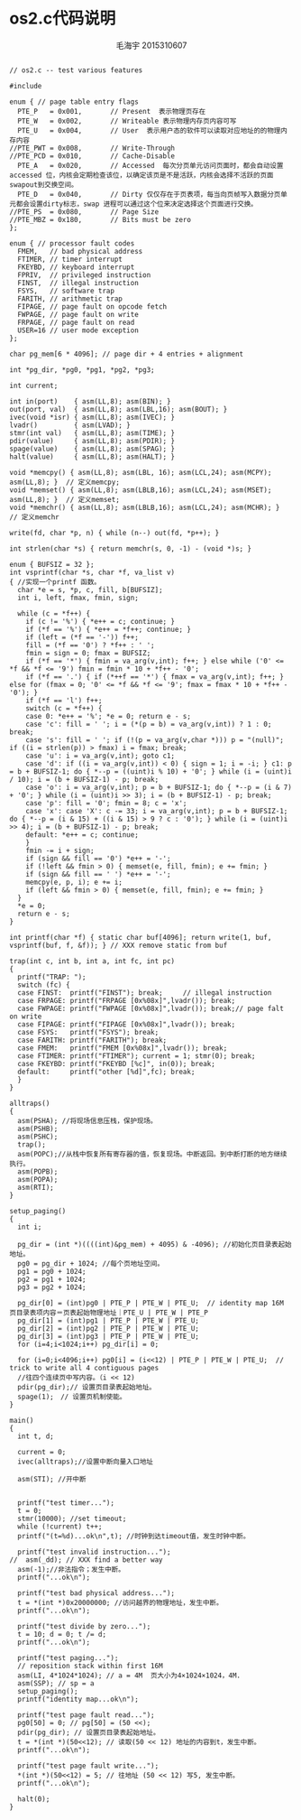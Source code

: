 os2.c代码说明
=============
<center>毛海宇    2015310607</center>


<pre><code>
// os2.c -- test various features

#include <u.h>

enum { // page table entry flags
  PTE_P   = 0x001,       // Present  表示物理页存在
  PTE_W   = 0x002,       // Writeable 表示物理内存页内容可写
  PTE_U   = 0x004,       // User  表示用户态的软件可以读取对应地址的的物理内存内容
//PTE_PWT = 0x008,       // Write-Through
//PTE_PCD = 0x010,       // Cache-Disable
  PTE_A   = 0x020,       // Accessed  每次分页单元访问页面时，都会自动设置accessed 位，内核会定期检查该位，以确定该页是不是活跃，内核会选择不活跃的页面swapout到交换空间。
  PTE_D   = 0x040,       // Dirty 仅仅存在于页表项，每当向页帧写入数据分页单元都会设置dirty标志，swap 进程可以通过这个位来决定选择这个页面进行交换。
//PTE_PS  = 0x080,       // Page Size
//PTE_MBZ = 0x180,       // Bits must be zero
};

enum { // processor fault codes
  FMEM,   // bad physical address
  FTIMER, // timer interrupt
  FKEYBD, // keyboard interrupt
  FPRIV,  // privileged instruction
  FINST,  // illegal instruction
  FSYS,   // software trap
  FARITH, // arithmetic trap
  FIPAGE, // page fault on opcode fetch
  FWPAGE, // page fault on write
  FRPAGE, // page fault on read
  USER=16 // user mode exception
};

char pg_mem[6 * 4096]; // page dir + 4 entries + alignment

int *pg_dir, *pg0, *pg1, *pg2, *pg3;

int current;

int in(port)    { asm(LL,8); asm(BIN); }
out(port, val)  { asm(LL,8); asm(LBL,16); asm(BOUT); }
ivec(void *isr) { asm(LL,8); asm(IVEC); }
lvadr()         { asm(LVAD); }
stmr(int val)   { asm(LL,8); asm(TIME); }
pdir(value)     { asm(LL,8); asm(PDIR); }
spage(value)    { asm(LL,8); asm(SPAG); }
halt(value)     { asm(LL,8); asm(HALT); }

void *memcpy() { asm(LL,8); asm(LBL, 16); asm(LCL,24); asm(MCPY); asm(LL,8); }  // 定义memcpy;
void *memset() { asm(LL,8); asm(LBLB,16); asm(LCL,24); asm(MSET); asm(LL,8); }  // 定义memset;
void *memchr() { asm(LL,8); asm(LBLB,16); asm(LCL,24); asm(MCHR); }            // 定义memchr

write(fd, char *p, n) { while (n--) out(fd, *p++); }

int strlen(char *s) { return memchr(s, 0, -1) - (void *)s; }

enum { BUFSIZ = 32 };
int vsprintf(char *s, char *f, va_list v)
{ //实现一个printf 函数。
  char *e = s, *p, c, fill, b[BUFSIZ];
  int i, left, fmax, fmin, sign;

  while (c = *f++) {
    if (c != '%') { *e++ = c; continue; }
    if (*f == '%') { *e++ = *f++; continue; }
    if (left = (*f == '-')) f++;
    fill = (*f == '0') ? *f++ : ' ';
    fmin = sign = 0; fmax = BUFSIZ;
    if (*f == '*') { fmin = va_arg(v,int); f++; } else while ('0' <= *f && *f <= '9') fmin = fmin * 10 + *f++ - '0';
    if (*f == '.') { if (*++f == '*') { fmax = va_arg(v,int); f++; } else for (fmax = 0; '0' <= *f && *f <= '9'; fmax = fmax * 10 + *f++ - '0'); }
    if (*f == 'l') f++;
    switch (c = *f++) {
    case 0: *e++ = '%'; *e = 0; return e - s;
    case 'c': fill = ' '; i = (*(p = b) = va_arg(v,int)) ? 1 : 0; break;
    case 's': fill = ' '; if (!(p = va_arg(v,char *))) p = "(null)"; if ((i = strlen(p)) > fmax) i = fmax; break;
    case 'u': i = va_arg(v,int); goto c1;
    case 'd': if ((i = va_arg(v,int)) < 0) { sign = 1; i = -i; } c1: p = b + BUFSIZ-1; do { *--p = ((uint)i % 10) + '0'; } while (i = (uint)i / 10); i = (b + BUFSIZ-1) - p; break;
    case 'o': i = va_arg(v,int); p = b + BUFSIZ-1; do { *--p = (i & 7) + '0'; } while (i = (uint)i >> 3); i = (b + BUFSIZ-1) - p; break;
    case 'p': fill = '0'; fmin = 8; c = 'x';
    case 'x': case 'X': c -= 33; i = va_arg(v,int); p = b + BUFSIZ-1; do { *--p = (i & 15) + ((i & 15) > 9 ? c : '0'); } while (i = (uint)i >> 4); i = (b + BUFSIZ-1) - p; break;
    default: *e++ = c; continue;
    }
    fmin -= i + sign;
    if (sign && fill == '0') *e++ = '-';
    if (!left && fmin > 0) { memset(e, fill, fmin); e += fmin; }
    if (sign && fill == ' ') *e++ = '-';
    memcpy(e, p, i); e += i;
    if (left && fmin > 0) { memset(e, fill, fmin); e += fmin; }
  }
  *e = 0;
  return e - s;
}

int printf(char *f) { static char buf[4096]; return write(1, buf, vsprintf(buf, f, &f)); } // XXX remove static from buf

trap(int c, int b, int a, int fc, int pc)
{
  printf("TRAP: ");
  switch (fc) {
  case FINST:  printf("FINST"); break;     // illegal instruction
  case FRPAGE: printf("FRPAGE [0x%08x]",lvadr()); break;
  case FWPAGE: printf("FWPAGE [0x%08x]",lvadr()); break;// page falt on write
  case FIPAGE: printf("FIPAGE [0x%08x]",lvadr()); break;
  case FSYS:   printf("FSYS"); break;
  case FARITH: printf("FARITH"); break;
  case FMEM:   printf("FMEM [0x%08x]",lvadr()); break;
  case FTIMER: printf("FTIMER"); current = 1; stmr(0); break;
  case FKEYBD: printf("FKEYBD [%c]", in(0)); break;
  default:     printf("other [%d]",fc); break;
  }
}

alltraps()
{
  asm(PSHA); //将现场信息压栈，保护现场。
  asm(PSHB);
  asm(PSHC);
  trap();
  asm(POPC);//从栈中恢复所有寄存器的值，恢复现场。中断返回。到中断打断的地方继续执行。
  asm(POPB);
  asm(POPA);
  asm(RTI);
}

setup_paging()
{
  int i;

  pg_dir = (int *)((((int)&pg_mem) + 4095) & -4096); //初始化页目录表起始地址。
  pg0 = pg_dir + 1024; //每个页地址空间。
  pg1 = pg0 + 1024;
  pg2 = pg1 + 1024;
  pg3 = pg2 + 1024;

  pg_dir[0] = (int)pg0 | PTE_P | PTE_W | PTE_U;  // identity map 16M  页目录表项内容＝页表起始物理地址｜PTE_U | PTE_W | PTE_P
  pg_dir[1] = (int)pg1 | PTE_P | PTE_W | PTE_U;
  pg_dir[2] = (int)pg2 | PTE_P | PTE_W | PTE_U;
  pg_dir[3] = (int)pg3 | PTE_P | PTE_W | PTE_U;
  for (i=4;i<1024;i++) pg_dir[i] = 0;

  for (i=0;i<4096;i++) pg0[i] = (i<<12) | PTE_P | PTE_W | PTE_U;  // trick to write all 4 contiguous pages
  //往四个连续页中写内容。（i << 12)
  pdir(pg_dir);// 设置页目录表起始地址。
  spage(1);　// 设置页机制使能。
}

main()
{
  int t, d;

  current = 0;
  ivec(alltraps);//设置中断向量入口地址

  asm(STI); //开中断


  printf("test timer...");
  t = 0;
  stmr(10000); //set timeout;
  while (!current) t++;
  printf("(t=%d)...ok\n",t); //时钟到达timeout值，发生时钟中断。

  printf("test invalid instruction...");
//  asm(_dd); // XXX find a better way
  asm(-1);//非法指令；发生中断。
  printf("...ok\n");

  printf("test bad physical address...");
  t = *(int *)0x20000000; //访问越界的物理地址，发生中断。
  printf("...ok\n");

  printf("test divide by zero...");
  t = 10; d = 0; t /= d;
  printf("...ok\n");

  printf("test paging...");
  // reposition stack within first 16M
  asm(LI, 4*1024*1024); // a = 4M  页大小为4×1024×1024，4M.
  asm(SSP); // sp = a
  setup_paging();
  printf("identity map...ok\n");

  printf("test page fault read...");
  pg0[50] = 0; // pg[50] = (50 <<);
  pdir(pg_dir); // 设置页目录表起始地址。
  t = *(int *)(50<<12); // 读取(50 << 12) 地址的内容到t，发生中断。
  printf("...ok\n");

  printf("test page fault write...");
  *(int *)(50<<12) = 5; // 往地址 (50 << 12) 写5, 发生中断。
  printf("...ok\n");

  halt(0);
}
</code></pre>